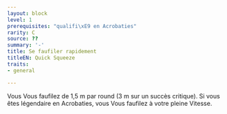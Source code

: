 ```yaml
---
layout: block
level: 1
prerequisites: "qualifi\xE9 en Acrobaties"
rarity: C
source: ??
summary: '-'
title: Se faufiler rapidement
titleEN: Quick Squeeze
traits:
- general

---
```


<p>Vous Vous faufilez de 1,5 m par round (3 m sur un succès critique). Si vous êtes légendaire en Acrobaties, vous Vous faufilez à votre pleine Vitesse.</p>